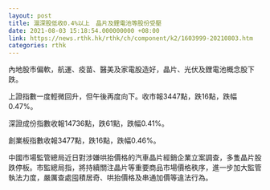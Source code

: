```yaml
---
layout: post
title: 滬深股低收0.4%以上　晶片及鋰電池等股份受壓
date: 2021-08-03 15:18:54.000000000 +08:00
link: https://news.rthk.hk/rthk/ch/component/k2/1603999-20210803.htm
categories: rthk
---
```


內地股市偏軟，航運、疫苗、醫美及家電股造好，晶片、光伏及鋰電池概念股下跌。

上證指數一度輕微回升，但午後再度向下。收市報3447點，跌16點，跌幅0.47%。

深證成份指數收報14736點，跌61點，跌幅0.41%。

創業板指數收報3477點，跌16點，跌幅0.46%。

中國市場監管總局近日對涉嫌哄抬價格的汽車晶片經銷企業立案調查，多隻晶片股跌停板。市監總局指，將持續關注晶片等重要商品市場價格秩序，進一步加大監管執法力度，嚴厲查處囤積居奇、哄抬價格及串通加價等違法行為。
